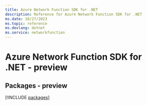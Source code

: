 ```yaml
---
title: Azure Network Function SDK for .NET
description: Reference for Azure Network Function SDK for .NET
ms.date: 10/27/2023
ms.topic: reference
ms.devlang: dotnet
ms.service: networkfunction
---
```

# Azure Network Function SDK for .NET - preview
## Packages - preview
[!INCLUDE [packages](network-function-index.md)]